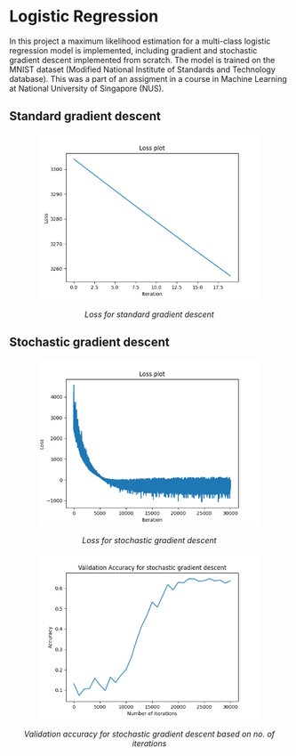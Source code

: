 # Logistic Regression
In this project a maximum likelihood estimation for a multi-class logistic regression model is implemented, including gradient and stochastic gradient descent implemented from scratch. The model is trained on the MNIST dataset (Modified National Institute of Standards and Technology database). This was a part of an assigment in a course in Machine Learning at National University of Singapore (NUS).

## Standard gradient descent
<p align="center">
    <img src="https://github.com/PontusHovb/Logistic-Regression/blob/master/Plots/Loss_Standard.png" width="400"/>
</p>
<p align="center"><i>Loss for standard gradient descent</i></p>

## Stochastic gradient descent
<p align="center">
    <img src="https://github.com/PontusHovb/Logistic-Regression/blob/master/Plots/Loss_Stochastic.png" width="400"/>
</p>
<p align="center"><i>Loss for stochastic gradient descent</i></p>

<p align="center">
    <img src="https://github.com/PontusHovb/Logistic-Regression/blob/master/Plots/ValAcc_Stochastic.png" width="400"/>
</p>
<p align="center"><i>Validation accuracy for stochastic gradient descent based on no. of iterations</i></p>
